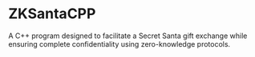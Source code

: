 # ZKSantaCPP
A C++ program designed to facilitate a Secret Santa gift exchange while ensuring complete confidentiality using zero-knowledge protocols.
